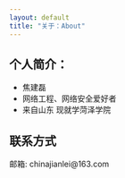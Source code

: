 ```yaml
---
layout: default
title: "关于：About"
---
```


## 个人简介：

* 焦建磊
* 网络工程、网络安全爱好者
* 来自山东 现就学菏泽学院

## 联系方式

<p class="contact">
<!--  <a href="http://weibo.com/ouyanglip" title="微博联系我"><img src="http://www.sinaimg.cn/blog/developer/wiki/LOGO_32x32.png" width="24" height="24" style="display:inline-block;vertical-align:middle"></a><br/>
        <a href="http://www.zhihu.com/people/lippi-ouyang" title="知乎联系我"><img src="http://www.zhihu.com/favicon.ico" width="24" height="24" style="display:inline-block;vertical-align:middle"></a><br/>
 <a href="https://github.com/LippiOuYang" title="Github联系我"><img src="http://www.github.com/favicon.ico" width="24" height="24" style="display:inline-block;vertical-align:middle"></a><br/> -->
邮箱: chinajianlei@163.com 
</p>
<!-- 
### 关于本站：
 -->
<!-- 
* 搭建于[Github](https://github.com/LippiOuYang/LippiOuYang.github.io),欢迎Fork
* 模板及样式来源[Useful Paradigm](http://usefulparadigm.com/)
* 折腾开始于2014年6月1日，基本在2014年6月15日完工。 -->
<!-- 
## 其他流言
* 未**女昏**人士；
* 阿森纳球迷；
* 实况足球忠实粉丝；
 -->
